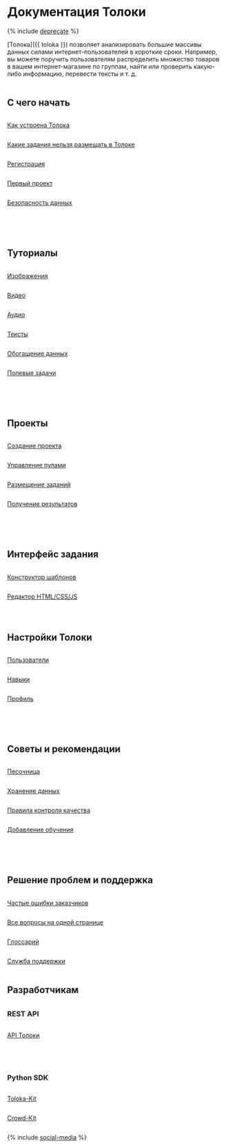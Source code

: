 <style scoped>
.grid-container {
  display: grid;
  grid-template-columns: repeat(auto-fit, minmax(300px, 1fr));
  gap: 50px;
}
.grid-item {
  display: flex;
  flex-direction: column;
}
h2 {
  padding-top: 32px !important;
  margin-top: 0 !important;
}
h3 {
  padding-top: 16px !important;
  margin-top: 0 !important;
}
</style>

# Документация Толоки

{% include [deprecate](_includes/deprecate.md) %}

[Толока]({{ toloka }}) позволяет анализировать большие массивы данных силами интернет-пользователей в короткие сроки. Например, вы можете поручить пользователям распределить множество товаров в вашем интернет-магазине по группам, найти или проверить какую-либо информацию, перевести тексты и т. д.

<div class="grid-container">
    <div class="grid-item">
        <h2>С чего начать</h2>
        <p><a href="guide/concepts/overview">Как устроена Толока</a></p>
        <p><a href="guide/concepts/unwanted">Какие задания нельзя размещать в Толоке</a></p>
        <p><a href="guide/concepts/access">Регистрация</a></p>
        <p><a href="guide/concepts/first-project">Первый проект</a></p>
        <p><a href="guide/concepts/data-security">Безопасность данных</a></p>
    </div>
    <div class="grid-item">
        <h2>Туториалы</h2>
        <p><a href="guide/concepts/categorization">Изображения</a></p>
        <p><a href="guide/concepts/video-moderation">Видео</a></p>
        <p><a href="guide/concepts/transcript-audio">Аудио</a></p>
        <p><a href="guide/concepts/content-moderation">Тексты</a></p>
        <p><a href="guide/concepts/questionnaire">Обогащение данных</a></p>
        <p><a href="guide/concepts/walk">Полевые задачи</a></p>
    </div>
    <div class="grid-item">
        <h2>Проекты</h2>
        <p><a href="guide/concepts/project">Создание проекта</a></p>
        <p><a href="guide/concepts/pool-main">Управление пулами</a></p>
        <p><a href="guide/concepts/task_upload">Размещение заданий</a></p>
        <p><a href="guide/concepts/result-of-eval">Получение результатов</a></p>
    </div>
    <div class="grid-item">
        <h2>Интерфейс задания</h2>
        <p><a href="template-builder/">Конструктор шаблонов</a></p>
        <p><a href="guide/concepts/spec">Редактор HTML/CSS/JS</a></p>
        <p></p>
        <h2>Настройки Толоки</h2>
        <p><a href="guide/concepts/users">Пользователи</a></p>
        <p><a href="guide/concepts/nav">Навыки</a></p>
        <p><a href="guide/concepts/budget">Профиль</a></p>
    </div>
    <div class="grid-item">
        <h2>Советы и рекомендации</h2>
        <p><a href="guide/concepts/sandbox">Песочница</a></p>
        <p><a href="guide/concepts/cloud-storage">Хранение данных</a></p>
        <p><a href="guide/concepts/control">Правила контроля качества</a></p>
        <p><a href="guide/concepts/train">Добавление обучения</a></p>
    </div>
    <div class="grid-item">
        <h2>Решение проблем и поддержка</h2>
        <p><a href="guide/concepts/frequent-customer-errors">Частые ошибки заказчиков</a></p>
        <p><a href="guide/troubleshooting/troubleshooting">Все вопросы на одной странице</a></p>
        <p><a href="glossary">Глоссарий</a></p>
        <p><a href="guide/troubleshooting/support">Служба поддержки</a></p>
    </div>
</div>

## Разработчикам

<div class="grid-container">
    <div class="grid-item">
        <h3>REST API</h3>
        <p><a href="api/">API Толоки</a></p>
    </div>
    <div class="grid-item">
        <h3>Python SDK</h3>
        <p><a href="https://toloka.ai/en/docs/toloka-kit/">Toloka-Kit</a></p>
        <p><a href="https://toloka.ai/en/docs/crowd-kit/">Crowd-Kit</a></p>
    </div>
</div>

{% include [social-media](_includes/social-media.md) %}